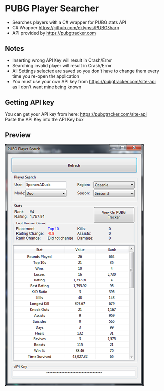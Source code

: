 # PUBG Player Searcher
* Searches players with a C# wrapper for PUBG stats API
* C# Wrapper https://github.com/eklypss/PUBGSharp
* API provided by https://pubgtracker.com

## Notes
* Inserting wrong API Key will result in Crash/Error
* Searching invalid player will result in Crash/Error
* All Settings selected are saved so you don't have to change them every time you re-open the application
* You must use your own API key from https://pubgtracker.com/site-api as I don't want mine being known

## Getting API key
You can get your API key from here: https://pubgtracker.com/site-api  
Paste the API Key into the API Key box


## Preview
![Preview](https://raw.githubusercontent.com/DetectiveSquirrel/PUBGPlayerSearch/master/images/preview.png)